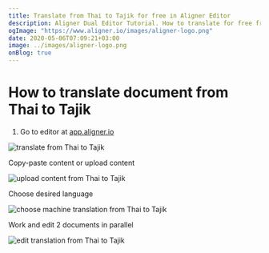 ```yaml
---
title: Translate from Thai to Tajik for free in Aligner Editor
description: Aligner Dual Editor Tutorial. How to translate for free from Thai to Tajik. Aligner is multilingual document management platform. 
ogImage: "https://www.aligner.io/images/aligner-logo.png"
date: 2020-05-06T07:09:21+03:00
image: ../images/aligner-logo.png
onBlog: true
---
```


# How to translate document from Thai to Tajik

1. Go to editor at [app.aligner.io](https://app.aligner.io "Aligner App web page")

![translate from Thai to Tajik](../aligner-blank-editor.png "translate from Thai to Tajik")

Copy-paste content or upload content

![upload content from Thai to Tajik](../aligner-uploaded-document.png "upload content from Thai to Tajik")

Choose desired language

![choose machine translation from Thai to Tajik](../aligner-language-dropdown.png "choose machine translation from Thai to Tajik")

Work and edit 2 documents in parallel

![edit translation from Thai to Tajik](../aligner-double-sitded-editor.png "edit translation from Thai to Tajik")

